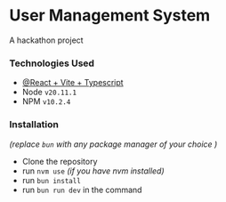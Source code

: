 # User Management System

A hackathon project

### Technologies Used

- [@React + Vite + Typescript](https://github.com/vitejs/vite)
- Node `v20.11.1`
- NPM `v10.2.4`

### Installation

_(replace `bun` with any package manager of your choice )_

- Clone the repository
- run `nvm use` _(if you have nvm installed)_
- run `bun install`
- run `bun run dev` in the command
